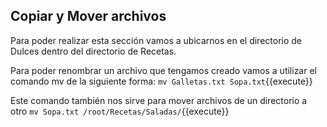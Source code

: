 ## Copiar y Mover archivos

Para poder realizar esta sección vamos a ubicarnos en el directorio de  Dulces  dentro del directorio de  Recetas.

Para poder renombrar un archivo que tengamos creado vamos a utilizar el comando mv  de la siguiente forma: `mv Galletas.txt Sopa.txt`{{execute}}

Este comando también nos sirve para mover archivos de un directorio a otro `mv Sopa.txt /root/Recetas/Saladas/`{{execute}}

